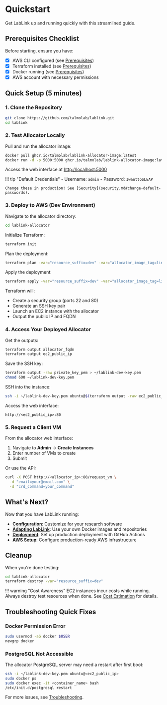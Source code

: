 # Quickstart

Get LabLink up and running quickly with this streamlined guide.

## Prerequisites Checklist

Before starting, ensure you have:

- [x] AWS CLI configured (see [Prerequisites](prerequisites.md#2-aws-cli))
- [x] Terraform installed (see [Prerequisites](prerequisites.md#3-terraform))
- [x] Docker running (see [Prerequisites](prerequisites.md#4-docker))
- [x] AWS account with necessary permissions

## Quick Setup (5 minutes)

### 1. Clone the Repository

```bash
git clone https://github.com/talmolab/lablink.git
cd lablink
```

### 2. Test Allocator Locally

Pull and run the allocator image:

```bash
docker pull ghcr.io/talmolab/lablink-allocator-image:latest
docker run -d -p 5000:5000 ghcr.io/talmolab/lablink-allocator-image:latest
```

Access the web interface at [http://localhost:5000](http://localhost:5000)

!!! tip "Default Credentials"
    - Username: `admin`
    - Password: `IwanttoSLEAP`

    Change these in production! See [Security](security.md#change-default-passwords).

### 3. Deploy to AWS (Dev Environment)

Navigate to the allocator directory:

```bash
cd lablink-allocator
```

Initialize Terraform:

```bash
terraform init
```

Plan the deployment:

```bash
terraform plan -var="resource_suffix=dev" -var="allocator_image_tag=linux-amd64-latest-test"
```

Apply the deployment:

```bash
terraform apply -var="resource_suffix=dev" -var="allocator_image_tag=linux-amd64-latest-test"
```

Terraform will:

- Create a security group (ports 22 and 80)
- Generate an SSH key pair
- Launch an EC2 instance with the allocator
- Output the public IP and FQDN

### 4. Access Your Deployed Allocator

Get the outputs:

```bash
terraform output allocator_fqdn
terraform output ec2_public_ip
```

Save the SSH key:

```bash
terraform output -raw private_key_pem > ~/lablink-dev-key.pem
chmod 600 ~/lablink-dev-key.pem
```

SSH into the instance:

```bash
ssh -i ~/lablink-dev-key.pem ubuntu@$(terraform output -raw ec2_public_ip)
```

Access the web interface:

```
http://<ec2_public_ip>:80
```

### 5. Request a Client VM

From the allocator web interface:

1. Navigate to **Admin** → **Create Instances**
2. Enter number of VMs to create
3. Submit

Or use the API:

```bash
curl -X POST http://<allocator_ip>:80/request_vm \
  -d "email=your@email.com" \
  -d "crd_command=your_command"
```

## What's Next?

Now that you have LabLink running:

- **[Configuration](configuration.md)**: Customize for your research software
- **[Adapting LabLink](adapting.md)**: Use your own Docker images and repositories
- **[Deployment](deployment.md)**: Set up production deployment with GitHub Actions
- **[AWS Setup](aws-setup.md)**: Configure production-ready AWS infrastructure

## Cleanup

When you're done testing:

```bash
cd lablink-allocator
terraform destroy -var="resource_suffix=dev"
```

!!! warning "Cost Awareness"
    EC2 instances incur costs while running. Always destroy test resources when done. See [Cost Estimation](cost-estimation.md) for details.

## Troubleshooting Quick Fixes

### Docker Permission Error
```bash
sudo usermod -aG docker $USER
newgrp docker
```

### PostgreSQL Not Accessible
The allocator PostgreSQL server may need a restart after first boot:

```bash
ssh -i ~/lablink-dev-key.pem ubuntu@<ec2_public_ip>
sudo docker ps
sudo docker exec -it <container_name> bash
/etc/init.d/postgresql restart
```

For more issues, see [Troubleshooting](troubleshooting.md).